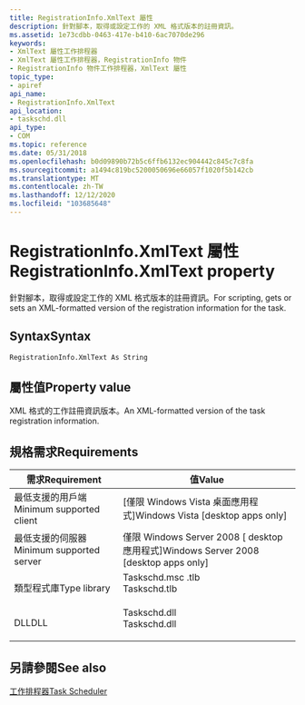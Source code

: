 ```yaml
---
title: RegistrationInfo.XmlText 屬性
description: 針對腳本，取得或設定工作的 XML 格式版本的註冊資訊。
ms.assetid: 1e73cdbb-0463-417e-b410-6ac7070de296
keywords:
- XmlText 屬性工作排程器
- XmlText 屬性工作排程器，RegistrationInfo 物件
- RegistrationInfo 物件工作排程器，XmlText 屬性
topic_type:
- apiref
api_name:
- RegistrationInfo.XmlText
api_location:
- taskschd.dll
api_type:
- COM
ms.topic: reference
ms.date: 05/31/2018
ms.openlocfilehash: b0d09890b72b5c6ffb6132ec904442c845c7c8fa
ms.sourcegitcommit: a1494c819bc5200050696e66057f1020f5b142cb
ms.translationtype: MT
ms.contentlocale: zh-TW
ms.lasthandoff: 12/12/2020
ms.locfileid: "103685648"
---
```

# <a name="registrationinfoxmltext-property"></a><span data-ttu-id="d77f3-106">RegistrationInfo.XmlText 屬性</span><span class="sxs-lookup"><span data-stu-id="d77f3-106">RegistrationInfo.XmlText property</span></span>

<span data-ttu-id="d77f3-107">針對腳本，取得或設定工作的 XML 格式版本的註冊資訊。</span><span class="sxs-lookup"><span data-stu-id="d77f3-107">For scripting, gets or sets an XML-formatted version of the registration information for the task.</span></span>

## <a name="syntax"></a><span data-ttu-id="d77f3-108">Syntax</span><span class="sxs-lookup"><span data-stu-id="d77f3-108">Syntax</span></span>


```VB
RegistrationInfo.XmlText As String
```



## <a name="property-value"></a><span data-ttu-id="d77f3-109">屬性值</span><span class="sxs-lookup"><span data-stu-id="d77f3-109">Property value</span></span>

<span data-ttu-id="d77f3-110">XML 格式的工作註冊資訊版本。</span><span class="sxs-lookup"><span data-stu-id="d77f3-110">An XML-formatted version of the task registration information.</span></span>

## <a name="requirements"></a><span data-ttu-id="d77f3-111">規格需求</span><span class="sxs-lookup"><span data-stu-id="d77f3-111">Requirements</span></span>



| <span data-ttu-id="d77f3-112">需求</span><span class="sxs-lookup"><span data-stu-id="d77f3-112">Requirement</span></span> | <span data-ttu-id="d77f3-113">值</span><span class="sxs-lookup"><span data-stu-id="d77f3-113">Value</span></span> |
|-------------------------------------|-----------------------------------------------------------------------------------------|
| <span data-ttu-id="d77f3-114">最低支援的用戶端</span><span class="sxs-lookup"><span data-stu-id="d77f3-114">Minimum supported client</span></span><br/> | <span data-ttu-id="d77f3-115">\[僅限 Windows Vista 桌面應用程式\]</span><span class="sxs-lookup"><span data-stu-id="d77f3-115">Windows Vista \[desktop apps only\]</span></span><br/>                                          |
| <span data-ttu-id="d77f3-116">最低支援的伺服器</span><span class="sxs-lookup"><span data-stu-id="d77f3-116">Minimum supported server</span></span><br/> | <span data-ttu-id="d77f3-117">僅限 Windows Server 2008 \[ desktop 應用程式\]</span><span class="sxs-lookup"><span data-stu-id="d77f3-117">Windows Server 2008 \[desktop apps only\]</span></span><br/>                                    |
| <span data-ttu-id="d77f3-118">類型程式庫</span><span class="sxs-lookup"><span data-stu-id="d77f3-118">Type library</span></span><br/>             | <dl> <span data-ttu-id="d77f3-119"><dt>Taskschd.msc .tlb</dt></span><span class="sxs-lookup"><span data-stu-id="d77f3-119"><dt>Taskschd.tlb</dt></span></span> </dl> |
| <span data-ttu-id="d77f3-120">DLL</span><span class="sxs-lookup"><span data-stu-id="d77f3-120">DLL</span></span><br/>                      | <dl> <span data-ttu-id="d77f3-121"><dt>Taskschd.dll</dt></span><span class="sxs-lookup"><span data-stu-id="d77f3-121"><dt>Taskschd.dll</dt></span></span> </dl> |



## <a name="see-also"></a><span data-ttu-id="d77f3-122">另請參閱</span><span class="sxs-lookup"><span data-stu-id="d77f3-122">See also</span></span>

<dl> <dt>

[<span data-ttu-id="d77f3-123">工作排程器</span><span class="sxs-lookup"><span data-stu-id="d77f3-123">Task Scheduler</span></span>](task-scheduler-start-page.md)
</dt> </dl>

 

 





